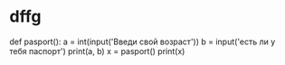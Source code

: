 # dffg
def pasport():     a = int(input('Введи свой возраст'))     b = input('есть ли у тебя паспорт')     print(a, b)   x = pasport() print(x)
